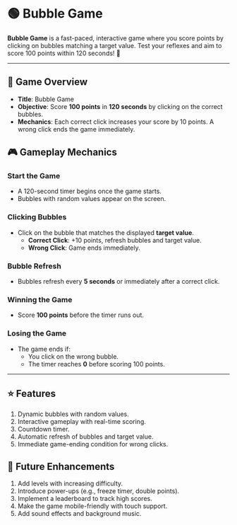 # 🟢 Bubble Game

**Bubble Game** is a fast-paced, interactive game where you score points by clicking on bubbles matching a target value. Test your reflexes and aim to score 100 points within 120 seconds! 🎯

---

## 🚀 **Game Overview**

- **Title**: Bubble Game  
- **Objective**: Score **100 points** in **120 seconds** by clicking on the correct bubbles.  
- **Mechanics**: Each correct click increases your score by 10 points. A wrong click ends the game immediately.  
## 🎮 **Gameplay Mechanics**

### **Start the Game**
- A 120-second timer begins once the game starts.  
- Bubbles with random values appear on the screen.  

### **Clicking Bubbles**
- Click on the bubble that matches the displayed **target value**.  
  - **Correct Click**: +10 points, refresh bubbles and target value.  
  - **Wrong Click**: Game ends immediately.  

### **Bubble Refresh**
- Bubbles refresh every **5 seconds** or immediately after a correct click.  

### **Winning the Game**
- Score **100 points** before the timer runs out.

### **Losing the Game**
- The game ends if:
  - You click on the wrong bubble.
  - The timer reaches **0** before scoring 100 points.

---


## ⭐ **Features** 
1. Dynamic bubbles with random values.
2. Interactive gameplay with real-time scoring.
3. Countdown timer.
4. Automatic refresh of bubbles and target value.
5. Immediate game-ending condition for wrong clicks.

## 🚀 **Future Enhancements**
1. Add levels with increasing difficulty.
2. Introduce power-ups (e.g., freeze timer, double points).
3. Implement a leaderboard to track high scores.
4. Make the game mobile-friendly with touch support.
5. Add sound effects and background music.

